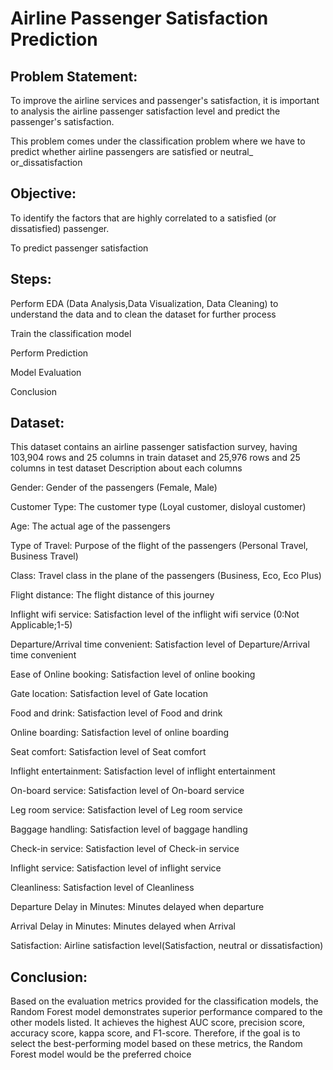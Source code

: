 # Airline Passenger Satisfaction Prediction

## Problem Statement:

To improve the airline services and passenger's satisfaction, it is important to analysis the airline passenger satisfaction level and predict the passenger's satisfaction.

This problem comes under the classification problem where we have to predict whether airline passengers are satisfied or neutral_ or_dissatisfaction

## Objective:

To identify the factors that are highly correlated to a satisfied (or dissatisfied) passenger.

To predict passenger satisfaction

## Steps:

Perform EDA (Data Analysis,Data Visualization, Data Cleaning) to understand the data and to clean the dataset for further process

Train the classification model

Perform Prediction

Model Evaluation

Conclusion

## Dataset:

This dataset contains an airline passenger satisfaction survey, having 103,904 rows and 25 columns in train dataset and 25,976 rows and 25 columns in test dataset Description about each columns

Gender: Gender of the passengers (Female, Male)

Customer Type: The customer type (Loyal customer, disloyal customer)

Age: The actual age of the passengers

Type of Travel: Purpose of the flight of the passengers (Personal Travel, Business Travel)

Class: Travel class in the plane of the passengers (Business, Eco, Eco Plus)

Flight distance: The flight distance of this journey

Inflight wifi service: Satisfaction level of the inflight wifi service (0:Not Applicable;1-5)

Departure/Arrival time convenient: Satisfaction level of Departure/Arrival time convenient

Ease of Online booking: Satisfaction level of online booking

Gate location: Satisfaction level of Gate location

Food and drink: Satisfaction level of Food and drink

Online boarding: Satisfaction level of online boarding

Seat comfort: Satisfaction level of Seat comfort

Inflight entertainment: Satisfaction level of inflight entertainment

On-board service: Satisfaction level of On-board service

Leg room service: Satisfaction level of Leg room service

Baggage handling: Satisfaction level of baggage handling

Check-in service: Satisfaction level of Check-in service

Inflight service: Satisfaction level of inflight service

Cleanliness: Satisfaction level of Cleanliness

Departure Delay in Minutes: Minutes delayed when departure

Arrival Delay in Minutes: Minutes delayed when Arrival

Satisfaction: Airline satisfaction level(Satisfaction, neutral or dissatisfaction)

## Conclusion: 
Based on the evaluation metrics provided for the 
classification models, the Random Forest model demonstrates superior 
performance compared to the other models listed. It achieves the highest 
AUC score, precision score, accuracy score, kappa score, and F1-score. 
Therefore, if the goal is to select the best-performing model based on these 
metrics, the Random Forest model would be the preferred choice
